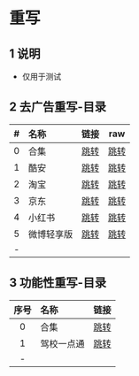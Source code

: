 # 重写

## 1 说明

* 仅用于测试

## 2 去广告重写-目录

|#|名称|链接|raw|
|:----:|:----|:----:|:----:|
|0|合集|[跳转](/rewrite/ad/ad_rewrite_00.txt)|[跳转](https://raw.githubusercontent.com/xilemon/quanx/main/rewrite/ad/ad_rewrite_00.txt)|
|1|酷安|[跳转](/rewrite/ad/kuan_01.txt)|[跳转](https://raw.githubusercontent.com/xilemon/quanx/main/rewrite/ad/kuan_01.txt)|
|2|淘宝|[跳转](/rewrite/ad/taobao_02.txt)|[跳转](https://raw.githubusercontent.com/xilemon/quanx/main/rewrite/ad/taobao_02.txt)|
|3|京东|[跳转](/rewrite/ad/jingdong_03.txt)|[跳转](https://raw.githubusercontent.com/xilemon/quanx/main/rewrite/ad/jingdong_03.txt)|
|4|小红书|[跳转](/rewrite/ad/xiaohongshu_04.txt)|[跳转](https://raw.githubusercontent.com/xilemon/quanx/main/rewrite/ad/xiaohongshu_04.txt)|
|5|微博轻享版|[跳转](/rewrite/ad/weiboqxb_05.txt)|[跳转](https://raw.githubusercontent.com/xilemon/quanx/main/rewrite/ad/weiboqxb_05.txt)|
|-| | |

## 3 功能性重写-目录

|序号|名称|链接|
|:----:|:----|:----:|
|0|合集|[跳转](https://raw.githubusercontent.com/xilemon/quanx/main/rewrite/js/js_rewrite_00.txt)|
|1|驾校一点通|[跳转](https://raw.githubusercontent.com/xilemon/quanx/main/rewrite/js/jiaxiaoedt_01.txt)|
|-| | |
